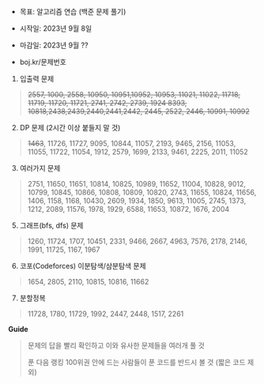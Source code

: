 
- 목표: 알고리즘 연습 (백준 문제 풀기)
- 시작일: 2023년 9월 8일
- 마감일: 2023년 9월 ??

- boj.kr/문제번호
1. 입출력 문제
>~~2557, 1000, 2558, 10950, 10951,10952, 10953, 11021, 11022, 11718, 11719, 11720, 11721, 2741, 2742, 2739, 1924
8393, 10818,2438,2439,2440,2441,2442, 2445, 2522, 2446, 10991, 10992~~
 
2. DP 문제 (2시간 이상 붙들지 말 것)
>~~1463~~, 11726, 11727, 9095, 10844, 11057, 2193, 9465, 2156, 11053, 11055, 11722, 11054, 1912, 2579, 1699, 2133, 9461, 2225, 2011, 11052

3. 여러가지 문제
>2751, 11650, 11651, 10814, 10825, 10989, 11652, 11004, 10828, 9012, 10799, 10845, 10866, 10808, 10809, 10820, 2743, 11655, 10824, 11656, 1406, 1158, 1168, 10430, 2609, 1934, 1850, 9613, 11005, 2745, 1373, 1212, 2089, 11576, 1978, 1929, 6588, 11653, 10872, 1676, 2004

5. 그래프(bfs, dfs) 문제
>1260, 11724, 1707, 10451, 2331, 9466, 2667, 4963, 7576, 2178, 2146, 1991, 11725, 1167, 1967

6. 코포(Codeforces) 이분탐색/삼분탐색 문제
>1654, 2805, 2110, 10815, 10816, 11662

7. 분할정복
>11728, 1780, 11729, 1992, 2447, 2448, 1517, 2261

__Guide__
>문제의 답을 빨리 확인하고 이와 유사한 문제들을 여러개 풀 것
>
>푼 다음 랭킹 100위권 안에 드는 사람들이 푼 코드를 반드시 볼 것 (짧은 코드 제외)
